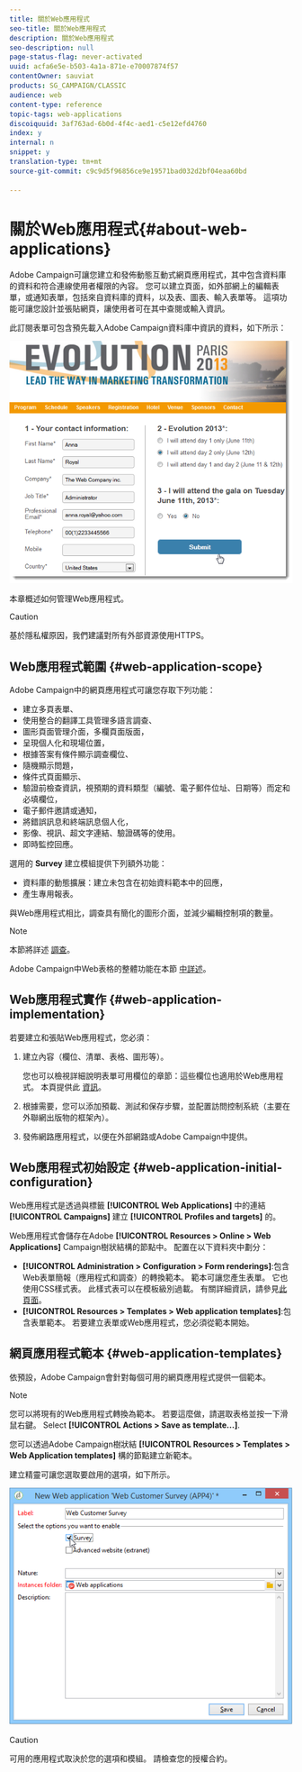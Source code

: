 ```yaml
---
title: 關於Web應用程式
seo-title: 關於Web應用程式
description: 關於Web應用程式
seo-description: null
page-status-flag: never-activated
uuid: acfa6e5e-b503-4a1a-871e-e70007874f57
contentOwner: sauviat
products: SG_CAMPAIGN/CLASSIC
audience: web
content-type: reference
topic-tags: web-applications
discoiquuid: 3af763ad-6b0d-4f4c-aed1-c5e12efd4760
index: y
internal: n
snippet: y
translation-type: tm+mt
source-git-commit: c9c9d5f96856ce9e19571bad032d2bf04eaa60bd

---
```



# 關於Web應用程式{#about-web-applications}

Adobe Campaign可讓您建立和發佈動態互動式網頁應用程式，其中包含資料庫的資料和符合連線使用者權限的內容。 您可以建立頁面，如外部網上的編輯表單，或通知表單，包括來自資料庫的資料，以及表、圖表、輸入表單等。 這項功能可讓您設計並張貼網頁，讓使用者可在其中查閱或輸入資訊。

此訂閱表單可包含預先載入Adobe Campaign資料庫中資訊的資料，如下所示：

![](assets/webapp_form_sample.png)

本章概述如何管理Web應用程式。

>[!CAUTION]
>
>基於隱私權原因，我們建議對所有外部資源使用HTTPS。

## Web應用程式範圍 {#web-application-scope}

Adobe Campaign中的網頁應用程式可讓您存取下列功能：

* 建立多頁表單、
* 使用整合的翻譯工具管理多語言調查、
* 圖形頁面管理介面，多欄頁面版面，
* 呈現個人化和現場位置，
* 根據答案有條件顯示調查欄位、
* 隨機顯示問題，
* 條件式頁面顯示、
* 驗證前檢查資訊，視預期的資料類型（編號、電子郵件位址、日期等）而定和必填欄位，
* 電子郵件邀請或通知，
* 將錯誤訊息和終端訊息個人化，
* 影像、視訊、超文字連結、驗證碼等的使用。
* 即時監控回應。

選用的 **Survey** 建立模組提供下列額外功能：

* 資料庫的動態擴展：建立未包含在初始資料範本中的回應，
* 產生專用報表。

與Web應用程式相比，調查具有簡化的圖形介面，並減少編輯控制項的數量。

>[!NOTE]
>
>本節將詳述 [調查](../../web/using/about-surveys.md)。
>
>Adobe Campaign中Web表格的整體功能在本節 [中詳述](../../web/using/about-web-forms.md)。

## Web應用程式實作 {#web-application-implementation}

若要建立和張貼Web應用程式，您必須：

1. 建立內容（欄位、清單、表格、圖形等）。

   您也可以檢視詳細說明表單可用欄位的章節：這些欄位也適用於Web應用程式。 本頁提供此 [資訊](../../web/using/adding-fields-to-a-web-form.md)。

1. 根據需要，您可以添加預載、測試和保存步驟，並配置訪問控制系統（主要在外聯網出版物的框架內）。
1. 發佈網路應用程式，以便在外部網路或Adobe Campaign中提供。

## Web應用程式初始設定 {#web-application-initial-configuration}

Web應用程式是透過與標籤 **[!UICONTROL Web Applications]** 中的連結 **[!UICONTROL Campaigns]** 建立 **[!UICONTROL Profiles and targets]** 的。

Web應用程式會儲存在Adobe **[!UICONTROL Resources > Online > Web Applications]** Campaign樹狀結構的節點中。 配置在以下資料夾中劃分：

* **[!UICONTROL Administration > Configuration > Form renderings]**:包含Web表單簡報（應用程式和調查）的轉換範本。 範本可讓您產生表單。 它也使用CSS樣式表。 此樣式表可以在模板級別過載。 有關詳細資訊，請參見[此頁面](../../web/using/form-rendering.md#selecting-the-form-rendering-template)。
* **[!UICONTROL Resources > Templates > Web application templates]**:包含表單範本。 若要建立表單或Web應用程式，您必須從範本開始。

## 網頁應用程式範本 {#web-application-templates}

依預設，Adobe Campaign會針對每個可用的網頁應用程式提供一個範本。

>[!NOTE]
>
>您可以將現有的Web應用程式轉換為範本。 若要這麼做，請選取表格並按一下滑鼠右鍵。 Select **[!UICONTROL Actions > Save as template...]**.

您可以透過Adobe Campaign樹狀結 **[!UICONTROL Resources > Templates > Web Application templates]** 構的節點建立新範本。

建立精靈可讓您選取要啟用的選項，如下所示。

![](assets/webapp_create_template.png)

>[!CAUTION]
>
>可用的應用程式取決於您的選項和模組。 請檢查您的授權合約。

